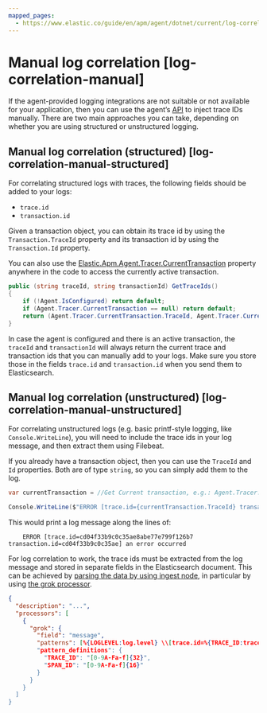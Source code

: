```yaml
---
mapped_pages:
  - https://www.elastic.co/guide/en/apm/agent/dotnet/current/log-correlation-manual.html
---
```


# Manual log correlation [log-correlation-manual]

If the agent-provided logging integrations are not suitable or not available for your application, then you can use the agent’s [API](/reference/public-api.md) to inject trace IDs manually. There are two main approaches you can take, depending on whether you are using structured or unstructured logging.


## Manual log correlation (structured) [log-correlation-manual-structured]

For correlating structured logs with traces, the following fields should be added to your logs:

* `trace.id`
* `transaction.id`

Given a transaction object, you can obtain its trace id by using the `Transaction.TraceId` property and its transaction id by using the `Transaction.Id` property.

You can also use the [Elastic.Apm.Agent.Tracer.CurrentTransaction](/reference/public-api.md#api-current-transaction) property anywhere in the code to access the currently active transaction.

```csharp
public (string traceId, string transactionId) GetTraceIds()
{
	if (!Agent.IsConfigured) return default;
	if (Agent.Tracer.CurrentTransaction == null) return default;
	return (Agent.Tracer.CurrentTransaction.TraceId, Agent.Tracer.CurrentTransaction.Id);
}
```

In case the agent is configured and there is an active transaction, the `traceId` and `transactionId` will always return the current trace and transaction ids that you can manually add to your logs. Make sure you store those in the fields `trace.id` and `transaction.id` when you send them to Elasticsearch.


## Manual log correlation (unstructured) [log-correlation-manual-unstructured]

For correlating unstructured logs (e.g. basic printf-style logging, like `Console.WriteLine`), you will need to include the trace ids in your log message, and then extract them using Filebeat.

If you already have a transaction object, then you can use the `TraceId` and `Id` properties. Both are of type `string`, so you can simply add them to the log.

```csharp
var currentTransaction = //Get Current transaction, e.g.: Agent.Tracer.CurrentTransaction;

Console.WriteLine($"ERROR [trace.id={currentTransaction.TraceId} transaction.id={currentTransaction.Id}] an error occurred");
```

This would print a log message along the lines of:

```
    ERROR [trace.id=cd04f33b9c0c35ae8abe77e799f126b7 transaction.id=cd04f33b9c0c35ae] an error occurred
```

For log correlation to work, the trace ids must be extracted from the log message and stored in separate fields in the Elasticsearch document. This can be achieved by [parsing the data by using ingest node](beats://reference/filebeat/configuring-ingest-node.md), in particular by using [the grok processor](elasticsearch://reference/ingestion-tools/enrich-processor/grok-processor.md).

```json
{
  "description": "...",
  "processors": [
    {
      "grok": {
        "field": "message",
        "patterns": [%{LOGLEVEL:log.level} \\[trace.id=%{TRACE_ID:trace.id}(?: transaction.id=%{SPAN_ID:transaction.id})?\\] %{GREEDYDATA:message}"],
        "pattern_definitions": {
          "TRACE_ID": "[0-9A-Fa-f]{32}",
          "SPAN_ID": "[0-9A-Fa-f]{16}"
        }
      }
    }
  ]
}
```

